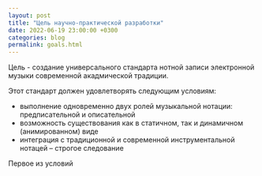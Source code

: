```yaml
---
layout: post
title: "Цель научно-практической разработки"
date: 2022-06-19 23:00:00 +0300
categories: blog
permalink: goals.html
---
```


Цель - создание универсального стандарта нотной записи электронной музыки современной акадмической традиции.

Этот стандарт должен удовлетворять следующим условиям:

- выполнение одновременно двух ролей музыкальной нотации: предписательной и описательной
- возможность существования как в статичном, так и динамичном (анимированном) виде
- интеграция с традиционной и современной инструментальной нотацей
  – строгое следование

Первое из условий
